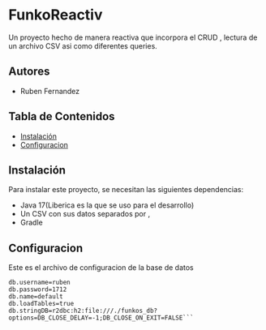 # FunkoReactiv

Un proyecto hecho de manera reactiva que incorpora el CRUD , lectura de un archivo CSV asi como diferentes queries.

## Autores 
 * Ruben Fernandez



## Tabla de Contenidos

- [Instalación](#Instalación)
- [Configuracion](#Configuracion)


## Instalación

Para instalar este proyecto, se necesitan las siguientes dependencias:
* Java 17(Liberica es la que se uso para el desarrollo)
* Un CSV con sus datos separados por ,
* Gradle

## Configuracion
Este es el archivo de configuracion de la base de datos
```
db.username=ruben
db.password=1712
db.name=default
db.loadTables=true
db.stringDB=r2dbc:h2:file:///./funkos_db?options=DB_CLOSE_DELAY=-1;DB_CLOSE_ON_EXIT=FALSE```



    


